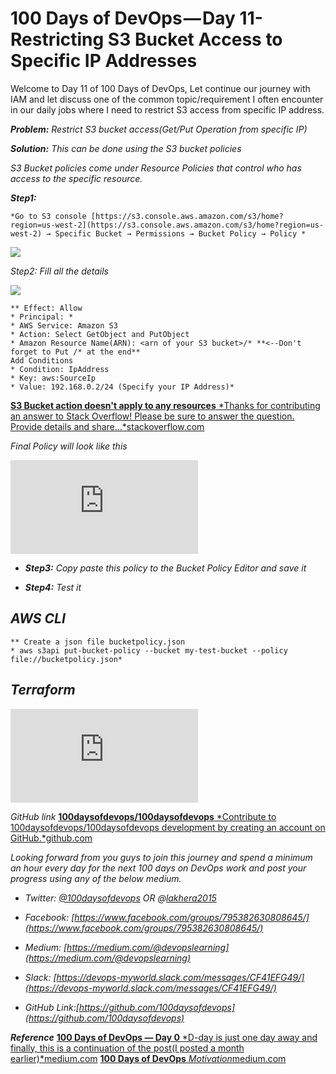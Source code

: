 
# 100 Days of DevOps — Day 11- Restricting S3 Bucket Access to Specific IP Addresses

Welcome to Day 11 of 100 Days of DevOps, Let continue our journey with IAM and let discuss one of the common topic/requirement I often encounter in our daily jobs where I need to restrict S3 access from specific IP address.

***Problem:** Restrict S3 bucket access(Get/Put Operation from specific IP)*

***Solution:** This can be done using the S3 bucket policies*

*S3 Bucket policies come under Resource Policies that control who has access to the specific resource.*

***Step1:***

    *Go to S3 console [https://s3.console.aws.amazon.com/s3/home?region=us-west-2](https://s3.console.aws.amazon.com/s3/home?region=us-west-2) → Specific Bucket → Permissions → Bucket Policy → Policy *

![](https://cdn-images-1.medium.com/max/5440/1*gSgEkTUFB7ecg5_buG6f7w.png)

*Step2: Fill all the details*

![](https://cdn-images-1.medium.com/max/4184/1*xdKk03HTLoNqnWZslx4Kww.png)

    ** Effect: Allow
    * Principal: *
    * AWS Service: Amazon S3
    * Action: Select GetObject and PutObject
    * Amazon Resource Name(ARN): <arn of your S3 bucket>/* **<--Don't forget to Put /* at the end**
    Add Conditions
    * Condition: IpAddress
    * Key: aws:SourceIp
    * Value: 192.168.0.2/24 (Specify your IP Address)*
[**S3 Bucket action doesn't apply to any resources**
*Thanks for contributing an answer to Stack Overflow! Please be sure to answer the question. Provide details and share…*stackoverflow.com](https://stackoverflow.com/questions/44228422/s3-bucket-action-doesnt-apply-to-any-resources)

*Final Policy will look like this*

<iframe src="https://medium.com/media/8f6b25fb33b5df79c96e6b6fba056338" frameborder=0></iframe>

* ***Step3:** Copy paste this policy to the Bucket Policy Editor and save it*

* ***Step4:** Test it*

## *AWS CLI*

    ** Create a json file bucketpolicy.json
    * aws s3api put-bucket-policy --bucket my-test-bucket --policy file://bucketpolicy.json*

## ***Terraform***

<iframe src="https://medium.com/media/0dbda24604a9810542574be5a27621ec" frameborder=0></iframe>

*GitHub link*
[**100daysofdevops/100daysofdevops**
*Contribute to 100daysofdevops/100daysofdevops development by creating an account on GitHub.*github.com](https://github.com/100daysofdevops/100daysofdevops/blob/master/s3bucketpolicy.tf)

*Looking forward from you guys to join this journey and spend a minimum an hour every day for the next 100 days on DevOps work and post your progress using any of the below medium.*

* *Twitter: [@100daysofdevops](http://twitter.com/100daysofdevops) OR @[lakhera2015](https://twitter.com/lakhera2015)*

* *Facebook: [https://www.facebook.com/groups/795382630808645/](https://www.facebook.com/groups/795382630808645/)*

* *Medium: [https://medium.com/@devopslearning](https://medium.com/@devopslearning)*

* *Slack: [https://devops-myworld.slack.com/messages/CF41EFG49/](https://devops-myworld.slack.com/messages/CF41EFG49/)*

* *GitHub Link:[https://github.com/100daysofdevops](https://github.com/100daysofdevops)*

***Reference***
[**100 Days of DevOps — Day 0**
*D-day is just one day away and finally, this is a continuation of the post(I posted a month earlier)*medium.com](https://medium.com/@devopslearning/100-days-of-devops-day-0-4f2c9750542d)
[**100 Days of DevOps**
*Motivation*medium.com](https://medium.com/@devopslearning/100-days-of-devops-81faf13bf772)
